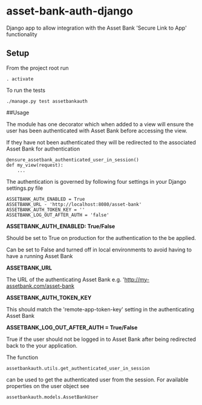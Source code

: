 # asset-bank-auth-django
Django app to allow integration with the Asset Bank 'Secure Link to App' functionality

## Setup

From the project root run

	. activate
	
To run the tests

	./manage.py test assetbankauth

##Usage

The module has one decorator which when added to a view will ensure the user has been authenticated with Asset Bank before accessing the view.
 
If they have not been authenticated they will be redirected to the associated Asset Bank for authentication 

```
@ensure_assetbank_authenticated_user_in_session()
def my_view(request):
    ...
```

The authentication is governed by following four settings in your Django settings.py file 

```
ASSETBANK_AUTH_ENABLED = True
ASSETBANK_URL - 'http://localhost:8080/asset-bank'
ASSETBANK_AUTH_TOKEN_KEY = ''
ASSETBANK_LOG_OUT_AFTER_AUTH = 'false'
```

__ASSETBANK_AUTH_ENABLED: True/False__

Should be set to True on production for the authentication to the be applied. 

Can be set to False and turned off in local environments to avoid having to have a running Asset Bank
    
__ASSETBANK_URL__

The URL of the authenticating Asset Bank e.g. 'http://my-assetbank.com/asset-bank

__ASSETBANK_AUTH_TOKEN_KEY__

This should match the 'remote-app-token-key' setting in the authenticating Asset Bank

__ASSETBANK_LOG_OUT_AFTER_AUTH = True/False__

True if the user should not be logged in to Asset Bank after being redirected back to the your application.



The function
```
assetbankauth.utils.get_authenticated_user_in_session 
```
can be used to get the authenticated user from the session. For available properties on the user object see
```
assetbankauth.models.AssetBankUser 
```

